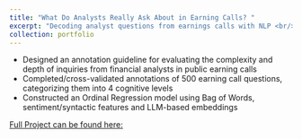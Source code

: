 ```yaml
---
title: "What Do Analysts Really Ask About in Earning Calls? "
excerpt: "Decoding analyst questions from earnings calls with NLP <br/><img src='/images/feature_cog.png'>"
collection: portfolio
---
```

- Designed an annotation guideline for evaluating the complexity and depth of inquiries from financial analysts in public earning calls
- Completed/cross-validated annotations of 500 earning call questions, categorizing them into 4 cognitive levels
- Constructed an Ordinal Regression model using Bag of Words, sentiment/syntactic features and LLM-based embeddings

[Full Project can be found here:](https://github.com/seanzhou1207/CogDepthQ)

